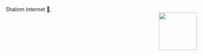 Shalom internet :wave:.  
<img align="right" width="100" height="100" src="https://komarev.com/ghpvc/?username=oqo0">
